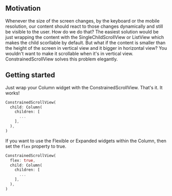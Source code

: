## Motivation

Whenever the size of the screen changes, by the keyboard or the mobile resolution, our content should react to those changes dynamically and still be visible to the user. How do we do that? The easiest solution would be just wrapping the content with the SingleChildScrollView or ListView which makes the child scorllable by default. But what if the content is smaller than the height of the screen in vertical view and it bigger in horizontal view? You wouldn't want to make it scrollable when it's in vertical view. ConstrainedScrollView solves this problem elegantly.

## Getting started

Just wrap your Column widget with the ConstrainedScrollView. That's it. It works!

```dart
ConstrainedScrollView(
  child: Column(
    children: [
      ...
    ],
  ),
)
```

If you want to use the Flexible or Expanded widgets within the Column, then set the `flex` property to true.

```dart
ConstrainedScrollView(
  flex: true,
  child: Column(
    children: [
      ...
    ],
  ),
)
```
